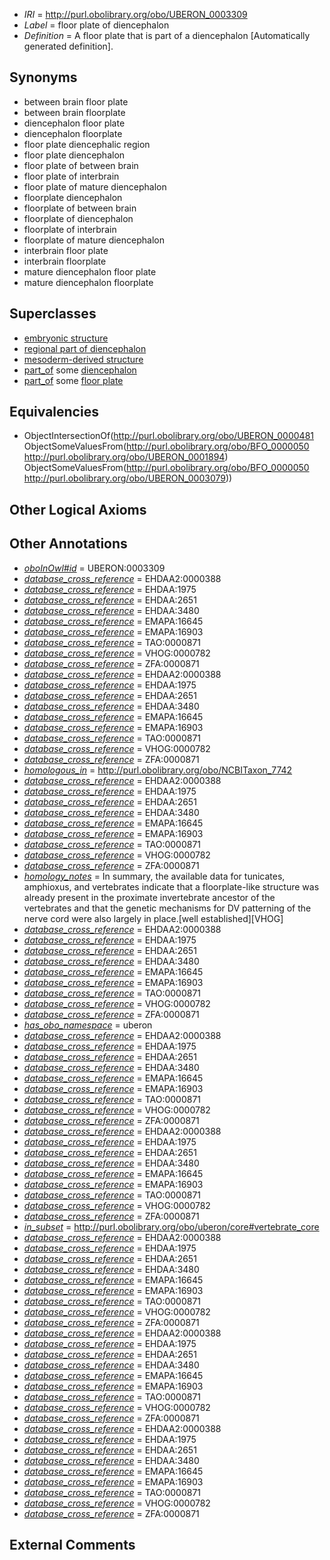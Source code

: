  * *IRI* = http://purl.obolibrary.org/obo/UBERON_0003309
 * *Label* = floor plate of diencephalon
 * *Definition* = A floor plate that is part of a diencephalon [Automatically generated definition].

## Synonyms

 * between brain floor plate
 * between brain floorplate
 * diencephalon floor plate
 * diencephalon floorplate
 * floor plate diencephalic region
 * floor plate diencephalon
 * floor plate of between brain
 * floor plate of interbrain
 * floor plate of mature diencephalon
 * floorplate diencephalon
 * floorplate of between brain
 * floorplate of diencephalon
 * floorplate of interbrain
 * floorplate of mature diencephalon
 * interbrain floor plate
 * interbrain floorplate
 * mature diencephalon floor plate
 * mature diencephalon floorplate

## Superclasses

 * [embryonic structure](../../UBERON/50/UBERON_0002050.md)
 * [regional part of diencephalon](../../UBERON/84/UBERON_0002784.md)
 * [mesoderm-derived structure](../../UBERON/20/UBERON_0004120.md)
 * [part_of](../../BFO/50/BFO_0000050.md) some [diencephalon](../../UBERON/94/UBERON_0001894.md)
 * [part_of](../../BFO/50/BFO_0000050.md) some [floor plate](../../UBERON/79/UBERON_0003079.md)

## Equivalencies

 * ObjectIntersectionOf(<http://purl.obolibrary.org/obo/UBERON_0000481> ObjectSomeValuesFrom(<http://purl.obolibrary.org/obo/BFO_0000050> <http://purl.obolibrary.org/obo/UBERON_0001894>) ObjectSomeValuesFrom(<http://purl.obolibrary.org/obo/BFO_0000050> <http://purl.obolibrary.org/obo/UBERON_0003079>))

## Other Logical Axioms


## Other Annotations

 * *[oboInOwl#id](../../id/oboInOwl#id.md)* = UBERON:0003309
 * *[database_cross_reference](../../ef/oboInOwl#hasDbXref.md)* = EHDAA2:0000388
 * *[database_cross_reference](../../ef/oboInOwl#hasDbXref.md)* = EHDAA:1975
 * *[database_cross_reference](../../ef/oboInOwl#hasDbXref.md)* = EHDAA:2651
 * *[database_cross_reference](../../ef/oboInOwl#hasDbXref.md)* = EHDAA:3480
 * *[database_cross_reference](../../ef/oboInOwl#hasDbXref.md)* = EMAPA:16645
 * *[database_cross_reference](../../ef/oboInOwl#hasDbXref.md)* = EMAPA:16903
 * *[database_cross_reference](../../ef/oboInOwl#hasDbXref.md)* = TAO:0000871
 * *[database_cross_reference](../../ef/oboInOwl#hasDbXref.md)* = VHOG:0000782
 * *[database_cross_reference](../../ef/oboInOwl#hasDbXref.md)* = ZFA:0000871
 * *[database_cross_reference](../../ef/oboInOwl#hasDbXref.md)* = EHDAA2:0000388
 * *[database_cross_reference](../../ef/oboInOwl#hasDbXref.md)* = EHDAA:1975
 * *[database_cross_reference](../../ef/oboInOwl#hasDbXref.md)* = EHDAA:2651
 * *[database_cross_reference](../../ef/oboInOwl#hasDbXref.md)* = EHDAA:3480
 * *[database_cross_reference](../../ef/oboInOwl#hasDbXref.md)* = EMAPA:16645
 * *[database_cross_reference](../../ef/oboInOwl#hasDbXref.md)* = EMAPA:16903
 * *[database_cross_reference](../../ef/oboInOwl#hasDbXref.md)* = TAO:0000871
 * *[database_cross_reference](../../ef/oboInOwl#hasDbXref.md)* = VHOG:0000782
 * *[database_cross_reference](../../ef/oboInOwl#hasDbXref.md)* = ZFA:0000871
 * *[homologous_in](../../core#homologous/in/core#homologous_in.md)* = http://purl.obolibrary.org/obo/NCBITaxon_7742
 * *[database_cross_reference](../../ef/oboInOwl#hasDbXref.md)* = EHDAA2:0000388
 * *[database_cross_reference](../../ef/oboInOwl#hasDbXref.md)* = EHDAA:1975
 * *[database_cross_reference](../../ef/oboInOwl#hasDbXref.md)* = EHDAA:2651
 * *[database_cross_reference](../../ef/oboInOwl#hasDbXref.md)* = EHDAA:3480
 * *[database_cross_reference](../../ef/oboInOwl#hasDbXref.md)* = EMAPA:16645
 * *[database_cross_reference](../../ef/oboInOwl#hasDbXref.md)* = EMAPA:16903
 * *[database_cross_reference](../../ef/oboInOwl#hasDbXref.md)* = TAO:0000871
 * *[database_cross_reference](../../ef/oboInOwl#hasDbXref.md)* = VHOG:0000782
 * *[database_cross_reference](../../ef/oboInOwl#hasDbXref.md)* = ZFA:0000871
 * *[homology_notes](../../UBPROP/03/UBPROP_0000003.md)* = In summary, the available data for tunicates, amphioxus, and vertebrates indicate that a floorplate-like structure was already present in the proximate invertebrate ancestor of the vertebrates and that the genetic mechanisms for DV patterning of the nerve cord were also largely in place.[well established][VHOG]
 * *[database_cross_reference](../../ef/oboInOwl#hasDbXref.md)* = EHDAA2:0000388
 * *[database_cross_reference](../../ef/oboInOwl#hasDbXref.md)* = EHDAA:1975
 * *[database_cross_reference](../../ef/oboInOwl#hasDbXref.md)* = EHDAA:2651
 * *[database_cross_reference](../../ef/oboInOwl#hasDbXref.md)* = EHDAA:3480
 * *[database_cross_reference](../../ef/oboInOwl#hasDbXref.md)* = EMAPA:16645
 * *[database_cross_reference](../../ef/oboInOwl#hasDbXref.md)* = EMAPA:16903
 * *[database_cross_reference](../../ef/oboInOwl#hasDbXref.md)* = TAO:0000871
 * *[database_cross_reference](../../ef/oboInOwl#hasDbXref.md)* = VHOG:0000782
 * *[database_cross_reference](../../ef/oboInOwl#hasDbXref.md)* = ZFA:0000871
 * *[has_obo_namespace](../../ce/oboInOwl#hasOBONamespace.md)* = uberon
 * *[database_cross_reference](../../ef/oboInOwl#hasDbXref.md)* = EHDAA2:0000388
 * *[database_cross_reference](../../ef/oboInOwl#hasDbXref.md)* = EHDAA:1975
 * *[database_cross_reference](../../ef/oboInOwl#hasDbXref.md)* = EHDAA:2651
 * *[database_cross_reference](../../ef/oboInOwl#hasDbXref.md)* = EHDAA:3480
 * *[database_cross_reference](../../ef/oboInOwl#hasDbXref.md)* = EMAPA:16645
 * *[database_cross_reference](../../ef/oboInOwl#hasDbXref.md)* = EMAPA:16903
 * *[database_cross_reference](../../ef/oboInOwl#hasDbXref.md)* = TAO:0000871
 * *[database_cross_reference](../../ef/oboInOwl#hasDbXref.md)* = VHOG:0000782
 * *[database_cross_reference](../../ef/oboInOwl#hasDbXref.md)* = ZFA:0000871
 * *[database_cross_reference](../../ef/oboInOwl#hasDbXref.md)* = EHDAA2:0000388
 * *[database_cross_reference](../../ef/oboInOwl#hasDbXref.md)* = EHDAA:1975
 * *[database_cross_reference](../../ef/oboInOwl#hasDbXref.md)* = EHDAA:2651
 * *[database_cross_reference](../../ef/oboInOwl#hasDbXref.md)* = EHDAA:3480
 * *[database_cross_reference](../../ef/oboInOwl#hasDbXref.md)* = EMAPA:16645
 * *[database_cross_reference](../../ef/oboInOwl#hasDbXref.md)* = EMAPA:16903
 * *[database_cross_reference](../../ef/oboInOwl#hasDbXref.md)* = TAO:0000871
 * *[database_cross_reference](../../ef/oboInOwl#hasDbXref.md)* = VHOG:0000782
 * *[database_cross_reference](../../ef/oboInOwl#hasDbXref.md)* = ZFA:0000871
 * *[in_subset](../../et/oboInOwl#inSubset.md)* = http://purl.obolibrary.org/obo/uberon/core#vertebrate_core
 * *[database_cross_reference](../../ef/oboInOwl#hasDbXref.md)* = EHDAA2:0000388
 * *[database_cross_reference](../../ef/oboInOwl#hasDbXref.md)* = EHDAA:1975
 * *[database_cross_reference](../../ef/oboInOwl#hasDbXref.md)* = EHDAA:2651
 * *[database_cross_reference](../../ef/oboInOwl#hasDbXref.md)* = EHDAA:3480
 * *[database_cross_reference](../../ef/oboInOwl#hasDbXref.md)* = EMAPA:16645
 * *[database_cross_reference](../../ef/oboInOwl#hasDbXref.md)* = EMAPA:16903
 * *[database_cross_reference](../../ef/oboInOwl#hasDbXref.md)* = TAO:0000871
 * *[database_cross_reference](../../ef/oboInOwl#hasDbXref.md)* = VHOG:0000782
 * *[database_cross_reference](../../ef/oboInOwl#hasDbXref.md)* = ZFA:0000871
 * *[database_cross_reference](../../ef/oboInOwl#hasDbXref.md)* = EHDAA2:0000388
 * *[database_cross_reference](../../ef/oboInOwl#hasDbXref.md)* = EHDAA:1975
 * *[database_cross_reference](../../ef/oboInOwl#hasDbXref.md)* = EHDAA:2651
 * *[database_cross_reference](../../ef/oboInOwl#hasDbXref.md)* = EHDAA:3480
 * *[database_cross_reference](../../ef/oboInOwl#hasDbXref.md)* = EMAPA:16645
 * *[database_cross_reference](../../ef/oboInOwl#hasDbXref.md)* = EMAPA:16903
 * *[database_cross_reference](../../ef/oboInOwl#hasDbXref.md)* = TAO:0000871
 * *[database_cross_reference](../../ef/oboInOwl#hasDbXref.md)* = VHOG:0000782
 * *[database_cross_reference](../../ef/oboInOwl#hasDbXref.md)* = ZFA:0000871
 * *[database_cross_reference](../../ef/oboInOwl#hasDbXref.md)* = EHDAA2:0000388
 * *[database_cross_reference](../../ef/oboInOwl#hasDbXref.md)* = EHDAA:1975
 * *[database_cross_reference](../../ef/oboInOwl#hasDbXref.md)* = EHDAA:2651
 * *[database_cross_reference](../../ef/oboInOwl#hasDbXref.md)* = EHDAA:3480
 * *[database_cross_reference](../../ef/oboInOwl#hasDbXref.md)* = EMAPA:16645
 * *[database_cross_reference](../../ef/oboInOwl#hasDbXref.md)* = EMAPA:16903
 * *[database_cross_reference](../../ef/oboInOwl#hasDbXref.md)* = TAO:0000871
 * *[database_cross_reference](../../ef/oboInOwl#hasDbXref.md)* = VHOG:0000782
 * *[database_cross_reference](../../ef/oboInOwl#hasDbXref.md)* = ZFA:0000871

## External Comments


